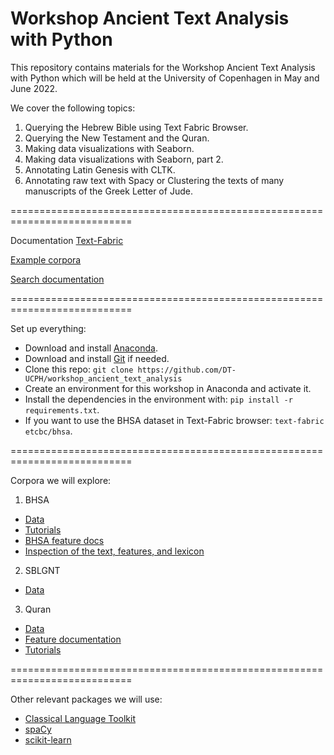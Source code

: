 # Workshop Ancient Text Analysis with Python

This repository contains materials for the Workshop Ancient Text Analysis with Python which will be held at the University of Copenhagen in May and June 2022.

We cover the following topics:

1. Querying the Hebrew Bible using Text Fabric Browser.
2. Querying the New Testament and the Quran.
3. Making data visualizations with Seaborn.
4. Making data visualizations with Seaborn, part 2.
5. Annotating Latin Genesis with CLTK.
6. Annotating raw text with Spacy or Clustering the texts of many manuscripts of the Greek Letter of Jude.

===========================================================================

Documentation [Text-Fabric](https://annotation.github.io/text-fabric/tf)

[Example corpora](https://annotation.github.io/text-fabric/tf/about/corpora.html)

[Search documentation](https://annotation.github.io/text-fabric/tf/about/searchusage.html)

===========================================================================

Set up everything:

- Download and install [Anaconda](https://www.anaconda.com).
- Download and install [Git](https://git-scm.com) if needed.
- Clone this repo: `git clone https://github.com/DT-UCPH/workshop_ancient_text_analysis`
- Create an environment for this workshop in Anaconda and activate it.
- Install the dependencies in the environment with: `pip install -r requirements.txt`.
- If you want to use the BHSA dataset in Text-Fabric browser: `text-fabric etcbc/bhsa`.

===========================================================================

Corpora we will explore:
1. BHSA
- [Data](https://github.com/etcbc/bhsa)
- [Tutorials](https://github.com/ETCBC/bhsa/tree/master/tutorial)
- [BHSA feature docs](https://etcbc.github.io/bhsa)
- [Inspection of the text, features, and lexicon](https://shebanq.ancient-data.org)

2. SBLGNT
- [Data](https://github.com/CenterBLC/SBLGNT)

3. Quran
- [Data](https://github.com/q-ran/quran)
- [Feature documentation](https://github.com/q-ran/quran/blob/master/docs/features.md)
- [Tutorials](https://github.com/q-ran/quran/tree/master/tutorial)

===========================================================================

Other relevant packages we will use:
- [Classical Language Toolkit](http://cltk.org)
- [spaCy](https://spacy.io)
- [scikit-learn](https://scikit-learn.org/)

